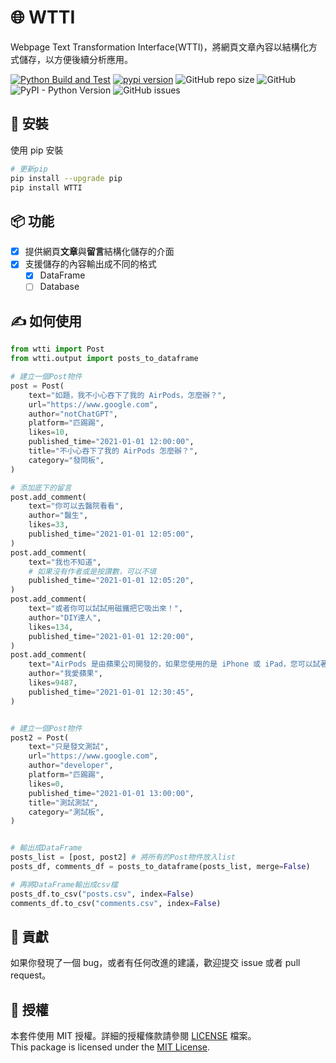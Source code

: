 # 🌐 WTTI 
Webpage Text Transformation Interface(WTTI)，將網頁文章內容以結構化方式儲存，以方便後續分析應用。

[![Python Build and Test](https://github.com/Keycatowo/WTTI/actions/workflows/python_test.yml/badge.svg)](https://github.com/Keycatowo/WTTI/actions/workflows/python_test.yml) [![pypi version](https://img.shields.io/pypi/v/WTTI)](https://pypi.org/project/WTTI/) ![GitHub repo size](https://img.shields.io/github/repo-size/Keycatowo/WTTI) ![GitHub](https://img.shields.io/github/license/Keycatowo/WTTI) ![PyPI - Python Version](https://img.shields.io/pypi/pyversions/WTTI) ![GitHub issues](https://img.shields.io/github/issues/Keycatowo/WTTI)

## 🚀 安裝
使用 pip 安裝
```bash
# 更新pip
pip install --upgrade pip
pip install WTTI
```

## 📦 功能
+ [x] 提供網頁**文章**與**留言**結構化儲存的介面
+ [x] 支援儲存的內容輸出成不同的格式
    + [x] DataFrame
    + [ ] Database
## ✍️ 如何使用
```python
from wtti import Post
from wtti.output import posts_to_dataframe

# 建立一個Post物件
post = Post(
    text="如題，我不小心吞下了我的 AirPods，怎麼辦？",
    url="https://www.google.com",
    author="notChatGPT",
    platform="匹踢踢",
    likes=10,
    published_time="2021-01-01 12:00:00",
    title="不小心吞下了我的 AirPods 怎麼辦？",
    category="發問板",
)

# 添加底下的留言
post.add_comment(
    text="你可以去醫院看看",
    author="醫生",
    likes=33,
    published_time="2021-01-01 12:05:00",
)
post.add_comment(
    text="我也不知道",
    # 如果沒有作者或是按讚數，可以不填
    published_time="2021-01-01 12:05:20",
)
post.add_comment(
    text="或者你可以試試用磁鐵把它吸出來！",
    author="DIY達人",
    likes=134,
    published_time="2021-01-01 12:20:00",
)
post.add_comment(
    text="AirPods 是由蘋果公司開發的，如果您使用的是 iPhone 或 iPad，您可以試著與 Siri 聯繫，看看她是否有什麼神奇的解決方法。",
    author="我愛蘋果",
    likes=9487,
    published_time="2021-01-01 12:30:45",
)


# 建立一個Post物件
post2 = Post(
    text="只是發文測試",
    url="https://www.google.com",
    author="developer",
    platform="匹踢踢",
    likes=0,
    published_time="2021-01-01 13:00:00",
    title="測試測試",
    category="測試板",
)


# 輸出成DataFrame
posts_list = [post, post2] # 將所有的Post物件放入list
posts_df, comments_df = posts_to_dataframe(posts_list, merge=False)

# 再將DataFrame輸出成csv檔
posts_df.to_csv("posts.csv", index=False)
comments_df.to_csv("comments.csv", index=False)
```


## 🤝 貢獻
如果你發現了一個 bug，或者有任何改進的建議，歡迎提交 issue 或者 pull request。

## 📜 授權
本套件使用 MIT 授權。詳細的授權條款請參閱 [LICENSE](LICENSE) 檔案。  
This package is licensed under the [MIT License](LICENSE).

